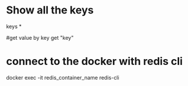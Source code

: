 [tags]: <> (redis)
# Show all the keys
keys *

#get value by key
get "key"

[tags-end]: <>

[tags]: <> (docker, redis-cli)
# connect to the docker with redis cli
docker exec -it redis_container_name redis-cli

[tags-end]: <>
